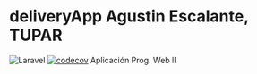 # deliveryApp Agustin Escalante, TUPAR
![Laravel](https://github.com/agusescalante/deliveryApp/workflows/Laravel/badge.svg)
[![codecov](https://codecov.io/gh/agusescalante/deliveryApp/branch/master/graph/badge.svg)](https://codecov.io/gh/agusescalante/deliveryApp)
Aplicación Prog. Web ll
